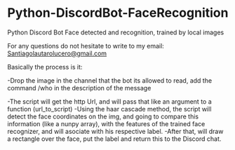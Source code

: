 # Python-DiscordBot-FaceRecognition
Python Discord Bot Face detected and recognition, trained by local images

For any questions do not hesitate to write to my email: Santiagolautarolucero@gmail.com

Basically the process is it:

-Drop the image in the channel that the bot its allowed to read, add the command /who in the description of the message

-The script will get the http Url, and will pass that like an argument to a function (url_to_script)
-Using the haar cascade method, the script will detect the face coordinates on the img, and going to compare this information (like a nunpy array), with the features
of the trained face recognizer, and will asociate with his respective label.
-After that, will draw a rectangle over the face, put the label and return this to the Discord chat.
